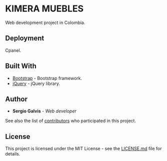 # KIMERA MUEBLES

Web development project in Colombia.

## Deployment

Cpanel.

## Built With

* [Bootstrap](https://getbootstrap.com/) - Bootstrap framework.
* [jQuery](https://jquery.com/) - jQuery library.

## Author

* **Sergio Galvis** - *Web developer*

See also the list of [contributors](https://github.com/your/project/contributors) who participated in this project.

## License

This project is licensed under the MIT License - see the [LICENSE.md](LICENSE.md) file for details.
